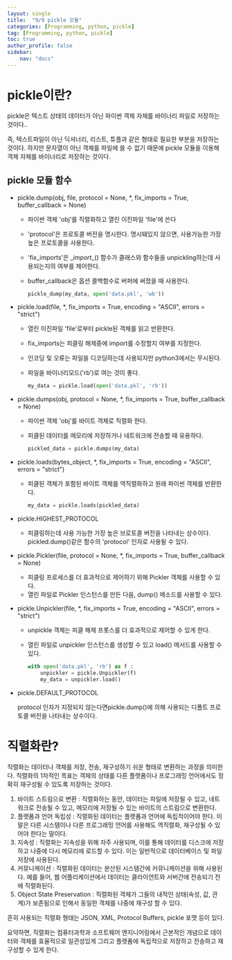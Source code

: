 ```yaml
---
layout: single
title:  "9/9 pickle 모듈"
categories: [Programming, python, pickle]
tag: [Programming, python, pickle]
toc: true
author_profile: false
sidebar:
    nav: "docs"
---
```


# pickle이란? 

pickle은 텍스트 상태의 데이터가 아닌 파이썬 객체 자체를 바이너리 파일로 저장하는 것이다..

즉, 텍스트파일이 아닌 딕셔너리, 리스트, 튜플과 같은 형태로 필요한 부분을 저장하는 것이다. 하지만 문자열이 아닌 객체를 파일에 쓸 수 없기 때문에 pickle 모듈을 이용해 객체 자체를 바이너리로 저장하는 것이다.

## pickle 모듈 함수

* pickle.dump(obj, file, protocol = None, *, fix_imports = True, buffer_callback = None)

  * 파이썬 객체 'obj'를 직렬화하고 열린 이진파일 'file'에 쓴다

  * 'protocol'은 프로토콜 버전을 명시한다. 명시돼있지 않으면, 사용가능한 가장 높은 프로토콜을 사용한다.

  * 'fix_imports'은 \__import__() 함수가 클래스와 함수들을 unpickling하는데 사용되는지의 여부를 제어한다.

  * buffer_callback은 옵션 콜백함수로 버퍼에 써졌을 때 사용한다.

    ```python
    pickle_dump(my_data, open('data.pkl', 'wb'))
    ```

* pickle.load(file, *, fix_imports = True, encoding = "ASCII", errors = "strict")

  * 열린 이진파일 'file'로부터 pickle된 객체를 읽고 반환한다.

  * fix_imports는 피클링 해제중에 import를 수정할지 여부를 지정한다.

  * 인코딩 및 오류는 파일을 디코딩하는데 사용되지만 python3에서는 무시된다.

  * 파일을 바이너리모드('rb')로 여는 것이 좋다.

    ```python
    my_data = pickle.load(open('data.pkl', 'rb'))
    ```

    

* pickle.dumps(obj, protocol = None, *, fix_imports = True, buffer_callback = None)

  * 파이썬 객체 'obj'를 바이트 객체로 직렬화 한다.

  * 피클된 데이터를 메모리에 저장하거나 네트워크에 전송할 때 유용하다.

    ```python
    pickled_data = pickle.dumps(my_data)
    ```

* pickle.loads(bytes_object, *, fix_imports = True, encoding = "ASCII", errors = "strict")

  * 피클된 객체가 포함된 바이트 객체를 역직렬화하고 원래 파이썬 객체를 반환한다.

    ```python
    my_data = pickle.loads(pickled_data)
    ```

* pickle.HIGHEST_PROTOCOL

  * 피클링하는데 사용 가능한 가장 높은 브로토콜 버전을 나타내는 상수이다. pickled.dump()같은 함수의 'protocol' 인자로 사용될 수 있다.

* pickle.Pickler(file, protocol = None, *, fix_imports = True, buffer_callback = None)

  * 피클링 프로세스를 더 효과적으로 제어하기 위해 Pickler 객체를 사용할 수 있다.
  * 열린 파일로 Pickler 인스턴스를 만든 다음, dump() 메소드를 사용할 수 있다.

* pickle.Unpickler(file, *, fix_imports = True, encoding = "ASCII", errors = "strict")

  * unpickle 객체는 피클 해제 프롯스를 더 효과적으로 제어할 수 있게 한다.

  * 열린 파일로 unpickler 인스턴스를 생성할 수 있고 load() 메서드를 사용할 수 있다.

    ```python
    with open('data.pkl', 'rb') as f :
        unpickler = pickle.Unpickler(f)
        my_data = unpickler.load()
    ```

* pickle.DEFAULT_PROTOCOL

  protocol 인자가 지정되지 않는다면pickle.dump()에 의해 사용되는 디폴트 프로토콜 버전을 나타내는 상수이다.

# 직렬화란?

직렬화는 데이터나 객체를 저장, 전송, 재구성하기 쉬운 형태로 변환하는 과정을 의미한다. 직렬화의 1차적인 목표는 객체의 상태를 다른 플랫폼이나 프로그래밍 언어에서도 정확히 재구성될 수 있도록 저장하는 것이다.

1. 바이트 스트림으로 변환 : 직렬화하는 동안, 데이터는 파일에 저장될 수 있고, 네트워크로 전송될 수 있고, 메모리에 저장될 수 있는 바이트의 스트림으로 변환한다.
2. 플랫폼과 언어 독립성 : 직렬화된 데이터는 플랫폼과 언어에 독립적이어야 한다. 이 말은 다른 시스템이나 다른 프로그래밍 언어를 사용해도 역직렬화, 재구성될 수 있어야 한다는 말이다.
3. 지속성 : 직렬화는 지속성을 위해 자주 사용되며, 이를 통해 데이터를 디스크에 저장하고 나중에 다시 메모리에 로드할 수 있다. 이는 일반적으로 데이터베이스 및 파일 저장에 사용된다.
4. 커뮤니케이션 : 직렬화된 데이터는 분산된 시스템간에 커뮤니케이션을 위해 사용된다. 예를 들어, 웹 어플리케이션에서 데이터는 클라이언트와 서버간에 전송되기 전에 직렬화된다.
5. Object State Preservation : 직렬화된 객체가 그들의 내적인 상태(속성, 값, 관계)가 보존됨으로 인해서 동일한 객체를 나중에 재구성 할 수 있다.

흔히 사용되는 직렬화 형태는 JSON, XML, Protocol Buffers, pickle 포맷 등이 있다.

요약하면, 직렬화는 컴퓨터과학과 소프트웨어 엔지니어링에서 근본적인 개념으로 데이터와 객체를 효율적으로 일관성있게 그리고 플랫폼에 독립적으로 저장하고 전송하고 재구성할 수 있게 한다.
